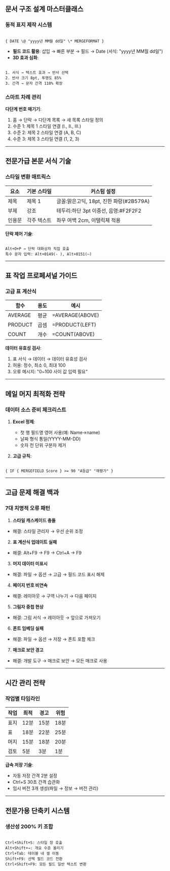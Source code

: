 ## 문서 구조 설계 마스터클래스

### 동적 표지 제작 시스템
```

{ DATE \@ "yyyy년 MM월 dd일" \* MERGEFORMAT }

```
- **필드 코드 활용**: 삽입 → 빠른 부분 → 필드 → Date (서식: "yyyy년 MM월 dd일")
- **3D 효과 심화**:
```

1. 서식 → 텍스트 효과 → 반사 선택
2. 반사 크기 8pt, 투명도 85%
3. 간격 → 문자 간격 110% 확장
```

### 스마트 차례 관리
**다단계 번호 매기기**:
1. 홈 → 단락 → 다단계 목록 → 새 목록 스타일 정의
2. 수준 1: 제목 1 스타일 연결 (I., II., III.)
3. 수준 2: 제목 2 스타일 연결 (A, B, C)
4. 수준 3: 제목 3 스타일 연결 (1, 2, 3)

---

## 전문가급 본문 서식 기술

### 스타일 변환 매트릭스
| 요소 | 기본 스타일 | 커스텀 설정 |
|------|-------------|--------------|
| 제목 | 제목 1 | 글꼴:맑은고딕, 18pt, 진한 파랑(#2B579A) |
| 부제 | 강조 | 테두리:하단 3pt 이중선, 음영:#F2F2F2 |
| 인용문 | 각주 텍스트 | 좌우 여백 2cm, 이탤릭체 적용 |

**단락 제어 기술**:
```

Alt+O+P → 단락 대화상자 직접 호출
특수 문자 입력: Alt+0149(- ), Alt+0151(—)

```

---

## 표 작업 프로페셔널 가이드

### 고급 표 계산식
| 함수 | 용도 | 예시 |
|------|------|------|
| AVERAGE | 평균 | =AVERAGE(ABOVE) |
| PRODUCT | 곱셈 | =PRODUCT(LEFT) |
| COUNT | 개수 | =COUNT(ABOVE) |

**데이터 유효성 검사**:
1. 표 서식 → 데이터 → 데이터 유효성 검사
2. 허용: 정수, 최소 0, 최대 100
3. 오류 메시지: "0~100 사이 값 입력 필요"

---

## 메일 머지 최적화 전략

### 데이터 소스 준비 체크리스트
1. **Excel 정제**:
   - 첫 행 필드명 영어 사용(예: Name→name)
   - 날짜 형식 통일(YYYY-MM-DD)
   - 숫자 천 단위 구분자 제거

2. **고급 규칙**:
```

{ IF { MERGEFIELD Score } >= 90 "A등급" "재평가" }

```

---

## 고급 문제 해결 백과

### 7대 치명적 오류 패턴
1. **스타일 캐스케이드 충돌**
- 해결: 스타일 관리자 → 우선 순위 조정

2. **표 계산식 업데이트 실패**
- 해결: Alt+F9 → F9 → Ctrl+A → F9

3. **머지 데이터 미표시**
- 해결: 파일 → 옵션 → 고급 → 필드 코드 표시 해제

4. **페이지 번호 비연속**
- 해결: 레이아웃 → 구역 나누기 → 다음 페이지

5. **그림자 중첩 현상**
- 해결: 그림 서식 → 레이아웃 → 앞으로 가져오기

6. **폰트 임베딩 실패**
- 해결: 파일 → 옵션 → 저장 → 폰트 포함 체크

7. **매크로 보안 경고**
- 해결: 개발 도구 → 매크로 보안 → 모든 매크로 사용

---

## 시간 관리 전략

### 작업별 타임라인
| 작업 | 최적 | 경고 | 위험 |
|------|------|------|------|
| 표지 | 12분 | 15분 | 18분 |
| 표 | 18분 | 22분 | 25분 |
| 머지 | 15분 | 18분 | 20분 |
| 검토 | 5분 | 3분 | 1분 |

**급속 저장 기술**:
- 자동 저장 간격 2분 설정
- Ctrl+S 30초 간격 습관화
- 임시 버전 3개 생성(파일 → 정보 → 버전 관리)

---

## 전문가용 단축키 시스템

### 생산성 200% 키 조합
```

Ctrl+Shift+S: 스타일 창 호출
Alt+Shift+→: 개요 수준 올리기
Ctrl+Tab: 테이블 내 셀 이동
Shift+F9: 선택 필드 코드 전환
Ctrl+Shift+F9: 모든 필드 일반 텍스트 변환

```
